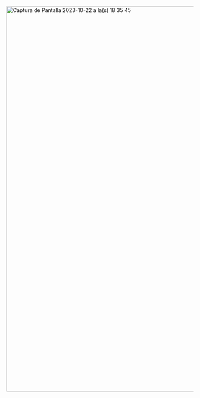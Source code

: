 <img width="1034" alt="Captura de Pantalla 2023-10-22 a la(s) 18 35 45" src="https://github.com/REUBATCODE/recursividad/assets/126991341/e280366c-2888-4777-b4f9-a496e79d4c1f">
